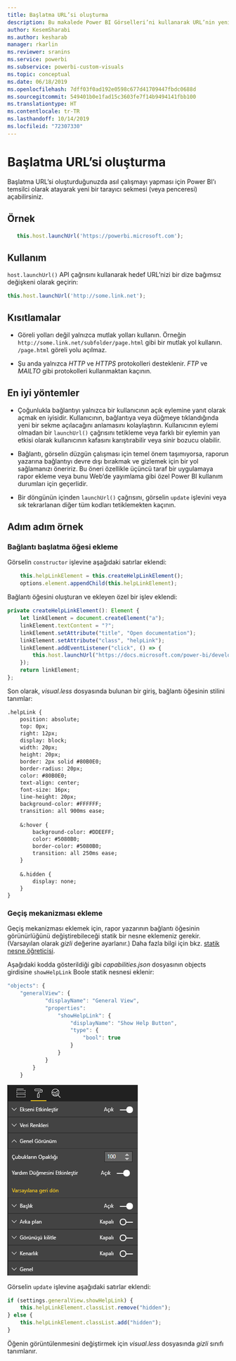 ```yaml
---
title: Başlatma URL’si oluşturma
description: Bu makalede Power BI Görselleri’ni kullanarak URL’nin yeni sekmede nasıl açılabileceği açıklanır.
author: KesemSharabi
ms.author: kesharab
manager: rkarlin
ms.reviewer: sranins
ms.service: powerbi
ms.subservice: powerbi-custom-visuals
ms.topic: conceptual
ms.date: 06/18/2019
ms.openlocfilehash: 7dff03f0ad192e0598c677d41709447fbdc0688d
ms.sourcegitcommit: 549401b0e1fad15c3603fe7f14b9494141fbb100
ms.translationtype: HT
ms.contentlocale: tr-TR
ms.lasthandoff: 10/14/2019
ms.locfileid: "72307330"
---
```

# <a name="create-a-launch-url"></a>Başlatma URL’si oluşturma

Başlatma URL’si oluşturduğunuzda asıl çalışmayı yapması için Power BI’ı temsilci olarak atayarak yeni bir tarayıcı sekmesi (veya penceresi) açabilirsiniz.

## <a name="sample"></a>Örnek

```typescript
   this.host.launchUrl('https://powerbi.microsoft.com');
```

## <a name="usage"></a>Kullanım

`host.launchUrl()` API çağrısını kullanarak hedef URL’nizi bir dize bağımsız değişkeni olarak geçirin:

```typescript
this.host.launchUrl('http://some.link.net');
```

## <a name="restrictions"></a>Kısıtlamalar

* Göreli yolları değil yalnızca mutlak yolları kullanın. Örneğin `http://some.link.net/subfolder/page.html` gibi bir mutlak yol kullanın. `/page.html` göreli yolu açılmaz.

* Şu anda yalnızca *HTTP* ve *HTTPS* protokolleri desteklenir. *FTP* ve *MAILTO* gibi protokolleri kullanmaktan kaçının.

## <a name="best-practices"></a>En iyi yöntemler

* Çoğunlukla bağlantıyı yalnızca bir kullanıcının açık eylemine yanıt olarak açmak en iyisidir. Kullanıcının, bağlantıya veya düğmeye tıklandığında yeni bir sekme açılacağını anlamasını kolaylaştırın. Kullanıcının eylemi olmadan bir `launchUrl()` çağrısını tetikleme veya farklı bir eylemin yan etkisi olarak kullanıcının kafasını karıştırabilir veya sinir bozucu olabilir.

* Bağlantı, görselin düzgün çalışması için temel önem taşımıyorsa, raporun yazarına bağlantıyı devre dışı bırakmak ve gizlemek için bir yol sağlamanızı öneririz. Bu öneri özellikle üçüncü taraf bir uygulamaya rapor ekleme veya bunu Web’de yayımlama gibi özel Power BI kullanım durumları için geçerlidir.

* Bir döngünün içinden `launchUrl()` çağrısını, görselin `update` işlevini veya sık tekrarlanan diğer tüm kodları tetiklemekten kaçının.

## <a name="a-step-by-step-example"></a>Adım adım örnek

### <a name="add-a-link-launching-element"></a>Bağlantı başlatma öğesi ekleme

Görselin `constructor` işlevine aşağıdaki satırlar eklendi:

```typescript
    this.helpLinkElement = this.createHelpLinkElement();
    options.element.appendChild(this.helpLinkElement);
```

Bağlantı öğesini oluşturan ve ekleyen özel bir işlev eklendi:

```typescript
private createHelpLinkElement(): Element {
    let linkElement = document.createElement("a");
    linkElement.textContent = "?";
    linkElement.setAttribute("title", "Open documentation");
    linkElement.setAttribute("class", "helpLink");
    linkElement.addEventListener("click", () => {
        this.host.launchUrl("https://docs.microsoft.com/power-bi/developer/visuals/custom-visual-develop-tutorial");
    });
    return linkElement;
};
```

Son olarak, *visual.less* dosyasında bulunan bir giriş, bağlantı öğesinin stilini tanımlar:

```less
.helpLink {
    position: absolute;
    top: 0px;
    right: 12px;
    display: block;
    width: 20px;
    height: 20px;
    border: 2px solid #80B0E0;
    border-radius: 20px;
    color: #80B0E0;
    text-align: center;
    font-size: 16px;
    line-height: 20px;
    background-color: #FFFFFF;
    transition: all 900ms ease;

    &:hover {
        background-color: #DDEEFF;
        color: #5080B0;
        border-color: #5080B0;
        transition: all 250ms ease;
    }

    &.hidden {
        display: none;
    }
}
```

### <a name="add-a-toggling-mechanism"></a>Geçiş mekanizması ekleme

Geçiş mekanizması eklemek için, rapor yazarının bağlantı öğesinin görünürlüğünü değiştirebileceği statik bir nesne eklemeniz gerekir. (Varsayılan olarak *gizli* değerine ayarlanır.) Daha fazla bilgi için bkz. [statik nesne öğreticisi](https://microsoft.github.io/PowerBI-visuals/docs/concepts/objects-and-properties).

Aşağıdaki kodda gösterildiği gibi *capabilities.json* dosyasının objects girdisine `showHelpLink` Boole statik nesnesi eklenir:

```typescript
"objects": {
    "generalView": {
            "displayName": "General View",
            "properties":
                "showHelpLink": {
                    "displayName": "Show Help Button",
                    "type": {
                        "bool": true
                    }
                }
            }
        }
    }
```

![URL geçişini başlatma](./media/launchurl-toggle.png)

Görselin `update` işlevine aşağıdaki satırlar eklendi:

```typescript
if (settings.generalView.showHelpLink) {
    this.helpLinkElement.classList.remove("hidden");
} else {
    this.helpLinkElement.classList.add("hidden");
}
```

Öğenin görüntülenmesini değiştirmek için *visual.less* dosyasında *gizli* sınıfı tanımlanır.
